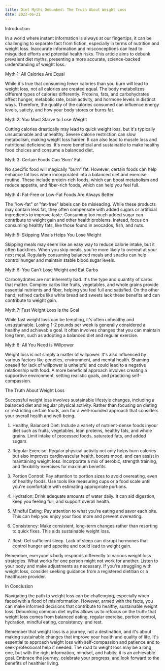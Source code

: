 ```yaml
---
title: Diet Myths Debunked: The Truth About Weight Loss
date: 2023-06-21
---
```

Introduction

In a world where instant information is always at our fingertips, it can be challenging to separate fact from fiction, especially in terms of nutrition and weight loss. Inaccurate information and misconceptions can lead to misguided efforts and potential health risks. This article aims to debunk prevalent diet myths, presenting a more accurate, science-backed understanding of weight loss.

Myth 1: All Calories Are Equal

While it's true that consuming fewer calories than you burn will lead to weight loss, not all calories are created equal. The body metabolizes different types of calories differently. Proteins, fats, and carbohydrates affect hunger, metabolic rate, brain activity, and hormone levels in distinct ways. Therefore, the quality of the calories consumed can influence energy levels, satiety, and how your body stores or burns fat.

Myth 2: You Must Starve to Lose Weight

Cutting calories drastically may lead to quick weight loss, but it's typically unsustainable and unhealthy. Severe calorie restriction can slow metabolism, making weight loss harder. It can also lead to muscle loss and nutritional deficiencies. It's more beneficial and sustainable to make healthy food choices and consume a balanced diet.

Myth 3: Certain Foods Can 'Burn' Fat

No specific food will magically "burn" fat. However, certain foods can help enhance fat loss when incorporated into a balanced diet and exercise routine. These include protein-rich foods, which can boost metabolism and reduce appetite, and fiber-rich foods, which can help you feel full.

Myth 4: Fat-Free or Low-Fat Foods Are Always Better

The "low-fat" or "fat-free" labels can be misleading. While these products may contain less fat, they often compensate with added sugars or artificial ingredients to improve taste. Consuming too much added sugar can contribute to weight gain and other health problems. Instead, focus on consuming healthy fats, like those found in avocados, fish, and nuts.

Myth 5: Skipping Meals Helps You Lose Weight

Skipping meals may seem like an easy way to reduce calorie intake, but it often backfires. When you skip meals, you're more likely to overeat at your next meal. Regularly consuming balanced meals and snacks can help control hunger and maintain stable blood sugar levels.

Myth 6: You Can't Lose Weight and Eat Carbs

Carbohydrates are not inherently bad. It's the type and quantity of carbs that matter. Complex carbs like fruits, vegetables, and whole grains provide essential nutrients and fiber, helping you feel full and satisfied. On the other hand, refined carbs like white bread and sweets lack these benefits and can contribute to weight gain.

Myth 7: Fast Weight Loss Is the Goal

While fast weight loss can be tempting, it's often unhealthy and unsustainable. Losing 1-2 pounds per week is generally considered a healthy and achievable goal. It often involves changes that you can maintain long term, such as adopting a balanced diet and regular exercise.

Myth 8: All You Need is Willpower

Weight loss is not simply a matter of willpower. It's also influenced by various factors like genetics, environment, and mental health. Shaming oneself for lack of willpower is unhelpful and could lead to a negative relationship with food. A more beneficial approach involves creating a supportive environment, setting realistic goals, and practicing self-compassion.

The Truth About Weight Loss

Successful weight loss involves sustainable lifestyle changes, including a balanced diet and regular physical activity. Rather than focusing on dieting or restricting certain foods, aim for a well-rounded approach that considers your overall health and well-being.

1. Healthy, Balanced Diet: Include a variety of nutrient-dense foods inyour diet such as fruits, vegetables, lean proteins, healthy fats, and whole grains. Limit intake of processed foods, saturated fats, and added sugars.

2. Regular Exercise: Regular physical activity not only helps burn calories but also improves cardiovascular health, boosts mood, and can assist in maintaining weight loss. Incorporate a mix of aerobic, strength training, and flexibility exercises for maximum benefits.

3. Portion Control: Pay attention to portion sizes to avoid overeating, even of healthy foods. Use tools like measuring cups or a food scale until you're comfortable with estimating appropriate portions.

4. Hydration: Drink adequate amounts of water daily. It can aid digestion, keep you feeling full, and support overall health.

5. Mindful Eating: Pay attention to what you're eating and savor each bite. This can help you enjoy your food more and prevent overeating.

6. Consistency: Make consistent, long-term changes rather than resorting to quick fixes. This aids sustainable weight loss.

7. Rest: Get sufficient sleep. Lack of sleep can disrupt hormones that control hunger and appetite and could lead to weight gain.

Remember, everyone's body responds differently to various weight loss strategies. What works for one person might not work for another. Listen to your body and make adjustments as necessary. If you're struggling with weight loss, consider seeking guidance from a registered dietitian or a healthcare provider.

In Conclusion

Navigating the path to weight loss can be challenging, especially when faced with a flood of misinformation. However, armed with the facts, you can make informed decisions that contribute to healthy, sustainable weight loss. Debunking common diet myths allows us to refocus on the truth: that weight loss comes from balanced eating, regular exercise, portion control, hydration, mindful eating, consistency, and rest.

Remember that weight loss is a journey, not a destination, and it's about making sustainable changes that improve your health and quality of life. It's essential to approach weight loss with self-compassion and patience and to seek professional help if needed. The road to weight loss may be a long one, but with the right information, mindset, and habits, it is an achievable goal. Embrace the journey, celebrate your progress, and look forward to the benefits of healthier living.